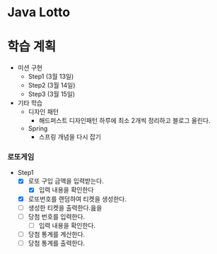 # Java Lotto

# 학습 계획
- 미션 구현
  - Step1 (3월 13일)
  - Step2 (3월 14일)
  - Step3 (3월 15일)
- 기타 학습
  - 디자인 패턴
    - 해드퍼스트 디자인패턴 하루에 최소 2개씩 정리하고 블로그 올린다.
  - Spring
    - 스프링 개념을 다시 잡기

### 로또게임
- Step1
  - [X] 로또 구입 금액을 입력받는다.
    - [X] 입력 내용을 확인한다
  - [X] 로또번호를 랜덤하여 티켓을 생성한다.
  - [ ] 생성한 티켓을 출력한다.읊을
  - [ ] 당첨 번호를 입력한다.
    - [ ] 입력 내용을 확인한다.
  - [ ] 당첨 통계를 계산한다.
  - [ ] 당첨 통계를 출력한다.

